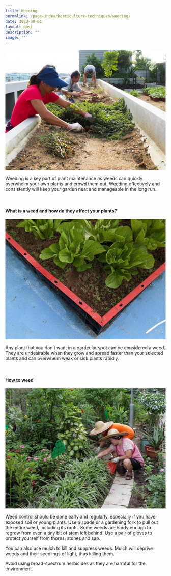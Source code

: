 ```yaml
---
title: Weeding
permalink: /page-index/horticulture-techniques/weeding/
date: 2023-08-01
layout: post
description: ""
image: ""
---
```

<section>
	<img title="Gardeners clearing weeds to prepare the ground for planting. Photo by Jacqueline Chua." src="/images/Gardeners/Weeding_JacChua.jpg">
<p>Weeding is a key part of plant maintenance as weeds can quickly overwhelm your own plants and crowd them out. Weeding effectively and consistently will keep your garden neat and manageable in the long run.  </p>
</section>
<br>
<section>
<h4>What is a weed and how do they affect your plants?</h4>
	<img title="Chinese mustard with some small weeds growing in the same planter bed. Photo by Jacqueline Chua." src="/images/Hardscapes/PegTray%20(2).jpg">
<p>Any plant that you don’t want in a particular spot can be considered a weed.  They are undesirable when they grow and spread faster than your selected plants and can overwhelm weak or sick plants rapidly.  </p>
</section>
<br>
<section>
<h4>How to weed</h4>
	<img title="Gardeners weeding as part of their general maintenance. Photo by Jacqueline Chua." src="/images/Gardeners/GeneralMaintainence_JacChua%20(1).jpg">
<p>Weed control should be done early and regularly, especially if you have exposed soil or young plants. Use a spade or a gardening fork to pull out the entire weed, including its roots. Some weeds are hardy enough to regrow from even a tiny bit of stem left behind! Use a pair of gloves to protect yourself from thorns, stones and sap. </p>
<p>You can also use mulch to kill and suppress weeds. Mulch will deprive weeds and their seedlings of light, thus killing them. </p>
<p>Avoid using broad-spectrum herbicides as they are harmful for the environment. </p>
</section>